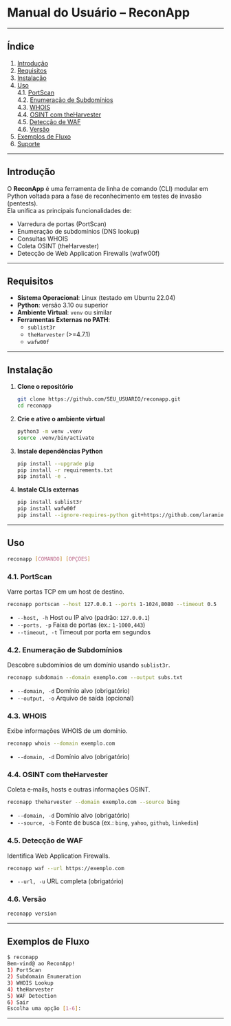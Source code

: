 # Manual do Usuário – ReconApp

---

## Índice

1. [Introdução](#introdução)  
2. [Requisitos](#requisitos)  
3. [Instalação](#instalação)  
4. [Uso](#uso)  
   4.1. [PortScan](#portscan)  
   4.2. [Enumeração de Subdomínios](#enumeração-de-subdomínios)  
   4.3. [WHOIS](#whois)  
   4.4. [OSINT com theHarvester](#osint-com-theharvester)  
   4.5. [Detecção de WAF](#detecção-de-waf)  
   4.6. [Versão](#versão)  
5. [Exemplos de Fluxo](#exemplos-de-fluxo)  
6. [Suporte](#suporte)

---

## Introdução

O **ReconApp** é uma ferramenta de linha de comando (CLI) modular em Python voltada para a fase de reconhecimento em testes de invasão (pentests).  
Ela unifica as principais funcionalidades de:

- Varredura de portas (PortScan)  
- Enumeração de subdomínios (DNS lookup)  
- Consultas WHOIS  
- Coleta OSINT (theHarvester)  
- Detecção de Web Application Firewalls (wafw00f)  

---

## Requisitos

- **Sistema Operacional**: Linux (testado em Ubuntu 22.04)  
- **Python**: versão 3.10 ou superior  
- **Ambiente Virtual**: `venv` ou similar  
- **Ferramentas Externas no PATH**:  
  - `sublist3r`  
  - `theHarvester` (>=4.7.1)  
  - `wafw00f`  

---

## Instalação

1. **Clone o repositório**  
   ```bash
   git clone https://github.com/SEU_USUARIO/reconapp.git
   cd reconapp
   ```

2. **Crie e ative o ambiente virtual**  
   ```bash
   python3 -m venv .venv
   source .venv/bin/activate
   ```

3. **Instale dependências Python**  
   ```bash
   pip install --upgrade pip
   pip install -r requirements.txt
   pip install -e .
   ```

4. **Instale CLIs externas**  
   ```bash
   pip install sublist3r
   pip install wafw00f
   pip install --ignore-requires-python git+https://github.com/laramies/theHarvester.git
   ```

---

## Uso

```bash
reconapp [COMANDO] [OPÇÕES]
```

### 4.1. PortScan

Varre portas TCP em um host de destino.

```bash
reconapp portscan --host 127.0.0.1 --ports 1-1024,8080 --timeout 0.5
```

- `--host, -h` Host ou IP alvo (padrão: `127.0.0.1`)  
- `--ports, -p` Faixa de portas (ex.: `1-1000,443`)  
- `--timeout, -t` Timeout por porta em segundos  

### 4.2. Enumeração de Subdomínios

Descobre subdomínios de um domínio usando `sublist3r`.

```bash
reconapp subdomain --domain exemplo.com --output subs.txt
```

- `--domain, -d` Domínio alvo (obrigatório)  
- `--output, -o` Arquivo de saída (opcional)  

### 4.3. WHOIS

Exibe informações WHOIS de um domínio.

```bash
reconapp whois --domain exemplo.com
```

- `--domain, -d` Domínio alvo (obrigatório)  

### 4.4. OSINT com theHarvester

Coleta e‑mails, hosts e outras informações OSINT.

```bash
reconapp theharvester --domain exemplo.com --source bing
```

- `--domain, -d` Domínio alvo (obrigatório)  
- `--source, -b` Fonte de busca (ex.: `bing`, `yahoo`, `github`, `linkedin`)  

### 4.5. Detecção de WAF

Identifica Web Application Firewalls.

```bash
reconapp waf --url https://exemplo.com
```

- `--url, -u` URL completa (obrigatório)  

### 4.6. Versão

```bash
reconapp version
```

---

## Exemplos de Fluxo

```bash
$ reconapp
Bem‑vind@ ao ReconApp!
1) PortScan
2) Subdomain Enumeration
3) WHOIS Lookup
4) theHarvester
5) WAF Detection
6) Sair
Escolha uma opção [1‑6]:
```

---